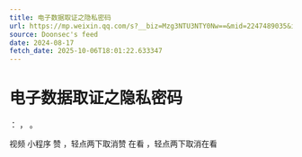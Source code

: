 ```yaml
---
title: 电子数据取证之隐私密码
url: https://mp.weixin.qq.com/s?__biz=Mzg3NTU3NTY0Nw==&mid=2247489035&idx=1&sn=8d97aad0a10ddd17de6baf78736e4845
source: Doonsec's feed
date: 2024-08-17
fetch_date: 2025-10-06T18:01:22.633347
---
```


# 电子数据取证之隐私密码

：
，
。

视频
小程序
赞
，轻点两下取消赞
在看
，轻点两下取消在看
